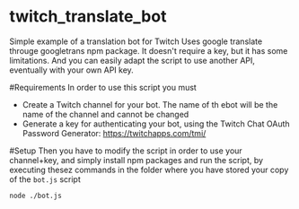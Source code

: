 # twitch_translate_bot
Simple example of a translation bot for Twitch
Uses google translate througe googletrans npm package. It doesn't require a key, but it has some limitations. And you can easily adapt the script to use another API, eventually with your own API key.

#Requirements
In order to use this script you must
* Create a Twitch channel for your bot. The name of th ebot will be the name of the channel and cannot be changed
* Generate a key for authenticating your bot, using the Twitch Chat OAuth Password Generator: https://twitchapps.com/tmi/

#Setup
Then you have to modify the script in order to use your channel+key, and simply install npm packages and run the script, by executing thesez commands in the folder where you have stored your copy of the `bot.js` script

```npm install
node ./bot.js
```

